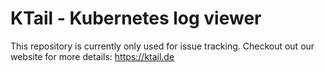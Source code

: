 # KTail - Kubernetes log viewer
This repository is currently only used for issue tracking. Checkout out our website for more details: https://ktail.de
